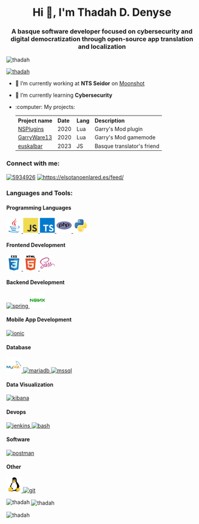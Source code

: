 <h1 align="center">Hi 👋, I'm Thadah D. Denyse</h1>
<h3 align="center">A basque software developer focused on cybersecurity and digital democratization through open-source app translation and localization</h3>

<p align="left"> <img src="https://komarev.com/ghpvc/?username=thadah&label=Profile%20views&color=0e75b6&style=flat" alt="thadah" /> </p>

<p align="left"> <a href="https://github.com/ryo-ma/github-profile-trophy"><img src="https://github-profile-trophy.vercel.app/?username=thadah" alt="thadah" /></a> </p>

- 🔭 I’m currently working at **NTS Seidor** on [Moonshot](https://www.securitasdirect.es/alarma-securitas-direct/panel-de-control)

- 🌱 I’m currently learning **Cybersecurity**


<ul>
<li>:computer: My projects:
    <table>
      <tr>
        <th>Project name</th>
        <th>Date</th>
        <th>Lang</th>
        <th>Description</th>
      </tr>
      <tr>
        <td><a href="https://github.com/Thadah/NSPlugins">NSPlugins</a></td>
        <td>2020</td>
        <td>Lua</td>
        <td>Garry's Mod plugin</td>
      </tr>
      <tr>
        <td><a href="https://github.com/Thadah/GarryWare13">GarryWare13</a></td>
        <td>2020</td>
        <td>Lua</td>
        <td>Garry's Mod gamemode</td>
      </tr>
      <tr>
        <td><a href="https://github.com/euskalbar/euskalbar">euskalbar</a></td>
        <td>2023</td>
        <td>JS</td>
        <td>Basque translator's friend</td>
      </tr>
    </table>
  </li>
</ul>

<h3 align="left">Connect with me:</h3>
<p align="left">

<a href="https://stackoverflow.com/users/5934926" target="blank"><img align="center" src="https://raw.githubusercontent.com/rahuldkjain/github-profile-readme-generator/master/src/images/icons/Social/stack-overflow.svg" alt="5934926" height="30" width="40" /></a>
<a href="/https://elsotanoenlared.es/feed/" target="blank"><img align="center" src="https://raw.githubusercontent.com/rahuldkjain/github-profile-readme-generator/master/src/images/icons/Social/rss.svg" alt="https://elsotanoenlared.es/feed/" height="30" width="40" /></a>
</p>


<h3 align="left">Languages and Tools:</h3>
<h4>Programming Languages</h4>
<p align="left">
<a href="https://www.java.com" target="_blank" rel="noreferrer"> <img src="https://raw.githubusercontent.com/devicons/devicon/master/icons/java/java-original.svg" alt="java" width="40" height="40"/> </a>
<a href="https://developer.mozilla.org/en-US/docs/Web/JavaScript" target="_blank" rel="noreferrer"> <img src="https://raw.githubusercontent.com/devicons/devicon/master/icons/javascript/javascript-original.svg" alt="javascript" width="40" height="40"/> </a>
<a href="https://www.typescriptlang.org/" target="_blank" rel="noreferrer"> <img src="https://raw.githubusercontent.com/devicons/devicon/master/icons/typescript/typescript-original.svg" alt="typescript" width="40" height="40"/> </a>
<a href="https://www.php.net" target="_blank" rel="noreferrer"> <img src="https://raw.githubusercontent.com/devicons/devicon/master/icons/php/php-original.svg" alt="php" width="40" height="40"/> </a>
<a href="https://www.python.org" target="_blank" rel="noreferrer"> <img src="https://raw.githubusercontent.com/devicons/devicon/master/icons/python/python-original.svg" alt="python" width="40" height="40"/> </a>
</p>

<h4>Frontend Development</h4>
<p align="left">
<a href="https://www.w3schools.com/css/" target="_blank" rel="noreferrer"> <img src="https://raw.githubusercontent.com/devicons/devicon/master/icons/css3/css3-original-wordmark.svg" alt="css3" width="40" height="40"/> </a>
<a href="https://www.w3.org/html/" target="_blank" rel="noreferrer"> <img src="https://raw.githubusercontent.com/devicons/devicon/master/icons/html5/html5-original-wordmark.svg" alt="html5" width="40" height="40"/> </a>
<a href="https://sass-lang.com" target="_blank" rel="noreferrer"> <img src="https://raw.githubusercontent.com/devicons/devicon/master/icons/sass/sass-original.svg" alt="sass" width="40" height="40"/> </a>
</p>

<h4>Backend Development</h4>
<a href="https://spring.io/" target="_blank" rel="noreferrer"> <img src="https://www.vectorlogo.zone/logos/springio/springio-icon.svg" alt="spring" width="40" height="40"/> </a>
<a href="https://www.nginx.com" target="_blank" rel="noreferrer"> <img src="https://raw.githubusercontent.com/devicons/devicon/master/icons/nginx/nginx-original.svg" alt="nginx" width="40" height="40"/> </a>
</p>

<h4>Mobile App Development</h4>
<p align="left">
<a href="https://ionicframework.com" target="_blank" rel="noreferrer"> <img src="https://upload.wikimedia.org/wikipedia/commons/d/d1/Ionic_Logo.svg" alt="ionic" width="40" height="40"/> </a>
</p>

<h4>Database</h4>
<p align="left">
<a href="https://www.mysql.com/" target="_blank" rel="noreferrer"> <img src="https://raw.githubusercontent.com/devicons/devicon/master/icons/mysql/mysql-original-wordmark.svg" alt="mysql" width="40" height="40"/> </a>
<a href="https://mariadb.org/" target="_blank" rel="noreferrer"> <img src="https://www.vectorlogo.zone/logos/mariadb/mariadb-icon.svg" alt="mariadb" width="40" height="40"/> </a> 
<a href="https://www.microsoft.com/en-us/sql-server" target="_blank" rel="noreferrer"> <img src="https://www.svgrepo.com/show/303229/microsoft-sql-server-logo.svg" alt="mssql" width="40" height="40"/> </a> 
</p>

<h4>Data Visualization</h4>
<p align="left">
<a href="https://www.elastic.co/kibana" target="_blank" rel="noreferrer"> <img src="https://www.vectorlogo.zone/logos/elasticco_kibana/elasticco_kibana-icon.svg" alt="kibana" width="40" height="40"/> </a> 
</p>

<h4>Devops</h4>
<p align="left">
<a href="https://www.jenkins.io" target="_blank" rel="noreferrer"> <img src="https://www.vectorlogo.zone/logos/jenkins/jenkins-icon.svg" alt="jenkins" width="40" height="40"/> </a>
<a href="https://www.gnu.org/software/bash/" target="_blank" rel="noreferrer"> <img src="https://www.vectorlogo.zone/logos/gnu_bash/gnu_bash-icon.svg" alt="bash" width="40" height="40"/> </a>  
</p>

<h4>Software</h4>
<p align="left">
<a href="https://postman.com" target="_blank" rel="noreferrer"> <img src="https://www.vectorlogo.zone/logos/getpostman/getpostman-icon.svg" alt="postman" width="40" height="40"/> </a>
</p>

<h4>Other</h4>
<p align="left">
<a href="https://www.linux.org/" target="_blank" rel="noreferrer"> <img src="https://raw.githubusercontent.com/devicons/devicon/master/icons/linux/linux-original.svg" alt="linux" width="40" height="40"/> </a> 
<a href="https://git-scm.com/" target="_blank" rel="noreferrer"> <img src="https://www.vectorlogo.zone/logos/git-scm/git-scm-icon.svg" alt="git" width="40" height="40"/> </a>     
</p>

<p><img align="left" src="https://github-readme-stats.vercel.app/api/top-langs?username=thadah&show_icons=true&locale=en&layout=compact" alt="thadah" /></p>

<p>&nbsp;<img align="center" src="https://github-readme-stats.vercel.app/api?username=thadah&show_icons=true&locale=en" alt="thadah" /></p>

<p><img align="center" src="https://github-readme-streak-stats.herokuapp.com/?user=thadah&" alt="thadah" /></p>
